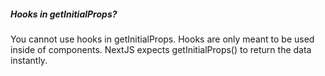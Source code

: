 ##### Hooks in getInitialProps? 
You cannot use hooks in getInitialProps. Hooks are only meant to be used inside of components.
NextJS expects getInitialProps() to return the data instantly. 

